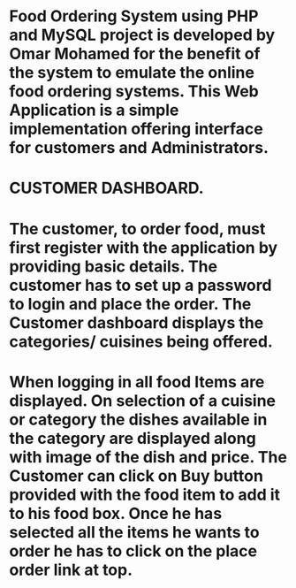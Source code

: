 # Food Ordering System using PHP and MySQL project is developed by Omar Mohamed for the benefit of the system to emulate the online food ordering systems. This Web Application is a simple implementation offering interface for customers and Administrators.
# CUSTOMER DASHBOARD. 

# The customer, to order food, must first register with the application by providing basic details. The customer has to set up a password to login and place the order. The Customer dashboard displays the categories/ cuisines being offered.

# When logging in all food Items are displayed.  On selection of a cuisine or category the dishes available in the category are displayed along with image of the dish and price. The Customer can click on Buy button provided with the food item to add it to his food box. Once he has selected all the items he wants to order he has to click on the place order link at top.

